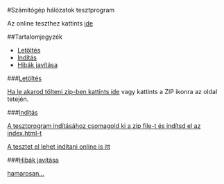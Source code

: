 #Számítógép hálózatok tesztprogram

Az online teszthez kattints [ide](http://bmejegyzet.github.com/szghalok-teszt)

##Tartalomjegyzék

- [Letöltés](#1)
- [Indítás](#2)
- [Hibák javítása](#3)


###<a href="" name="1" id="1" />Letöltés

Ha le akarod tölteni zip-ben kattints [ide](https://github.com/bmejegyzet/szghalok-teszt/zipball/master) vagy kattints a ZIP ikonra az oldal tetején.

###<a href="" name="2" id="2" />Indítás

A tesztprogram indításához csomagold ki a zip file-t és indítsd el az index.html-t

A tesztet el lehet indítani online is [itt](http://bmejegyzet.github.com/szghalok-teszt)

###<a href="" name="3" id="3" />Hibák javítása

hamarosan...
